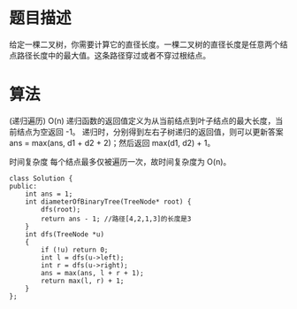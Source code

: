 
# 题目描述
给定一棵二叉树，你需要计算它的直径长度。一棵二叉树的直径长度是任意两个结点路径长度中的最大值。这条路径穿过或者不穿过根结点。

# 算法
(递归遍历) O(n)
递归函数的返回值定义为从当前结点到叶子结点的最大长度，当前结点为空返回 -1。
递归时，分别得到左右子树递归的返回值，则可以更新答案 ans = max(ans, d1 + d2 + 2)；然后返回 max(d1, d2) + 1。

时间复杂度
每个结点最多仅被遍历一次，故时间复杂度为 O(n)。


```
class Solution {
public:
    int ans = 1;
    int diameterOfBinaryTree(TreeNode* root) {
        dfs(root);
        return ans - 1; //路径[4,2,1,3]的长度是3
    }
    int dfs(TreeNode *u)
    {
        if (!u) return 0;
        int l = dfs(u->left);
        int r = dfs(u->right);
        ans = max(ans, l + r + 1);
        return max(l, r) + 1;
    }
};
```